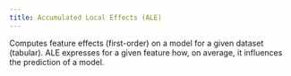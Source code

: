 ```yaml
---
title: Accumulated Local Effects (ALE)
---
```


Computes feature effects (first-order) on a model for a given dataset (tabular).
ALE expresses for a given feature how, on average, it influences the prediction of a model.
